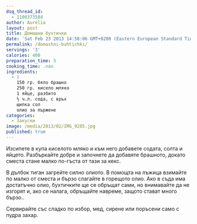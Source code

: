 ```yaml
---
dsq_thread_id:
  - 1100373584
author: Aurelia
layout: post
title: Домашни бухтички
date: 'Sat Feb 23 2013 14:58:06 GMT+0200 (Eastern European Standard Time)'
permalink: /domashni-buhtichki/
servings: '3'
calories: 400
preparation_time: 5
cooking_time: .nan
ingredients:
  - |
    150 гр. бяло брашно
    250 гр. кисело мляко
    1 яйце, разбито
    ½ ч.л. сода, с връх
    щипка сол
    олио за пържене
categories:
  - Закуски
image: /media/2013/02/IMG_9285.jpg
published: true
---
```

Изсипете в купа киселото мляко и към него добавете содата, солта и яйцето. Разбъркайте добре и започнете да добавяте брашното, докато сместа стане малко по-гъста от тази за кекс.
  
В дълбок тиган загрейте силно олиото. В помощта на лъжица взимайте по малко от сместа и бързо слагайте в горещото олио. Ако в съда има достатъчно олио, бухтичките ще се обръщат сами, но внимавайте да не изгорят и, ако се налага, обръщайте навреме, защото стават много бързо..
  
Сервирайте със сладко по избор, мед, сирене или поръсени само с пудра захар.

